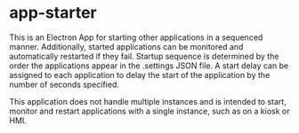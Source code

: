 # app-starter
This is an Electron App for starting other applications in a sequenced manner.  Additionally, started applications can be monitored and automatically restarted if they fail.  Startup sequence is determined by the order the applications appear in the .settings JSON file.  A start delay can be assigned to each application to delay the start of the application by the number of seconds specified.

This application does not handle multiple instances and is intended to start, monitor and restart applications with a single instance, such as on a kiosk or HMI.
